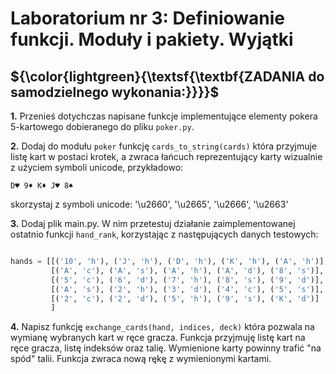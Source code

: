 # Laboratorium nr 3: Definiowanie funkcji. Moduły i pakiety. Wyjątki

## ${\color{lightgreen}{\textsf{\textbf{ZADANIA do samodzielnego wykonania:}}}}$


**1.** Przenieś dotychczas napisane funkcje implementujące elementy pokera 5-kartowego dobieranego do pliku ```poker.py```.


**2.** Dodaj do modułu ```poker``` funkcję ```cards_to_string(cards)``` która przyjmuje listę kart w postaci krotek, a zwraca łańcuch reprezentujący karty wizualnie z użyciem symboli unicode, przykładowo:

```
D♥ 9♦ K♦ J♥ 8♠  
```

skorzystaj z symboli unicode: '\u2660', '\u2665', '\u2666', '\u2663'

**3.** Dodaj plik main.py. W nim przetestuj działanie zaimplementowanej ostatnio funkcji ```hand_rank```, korzystając z następujących danych testowych:

```python

hands = [[('10', 'h'), ('J', 'h'), ('D', 'h'), ('K', 'h'), ('A', 'h')], # Przykład: poker królewski        : 10
         [('A', 'c'), ('A', 's'), ('A', 'h'), ('A', 'd'), ('8', 's')],  # Przykład: kareta                 : 8
         [('5', 'c'), ('6', 'd'), ('7', 'h'), ('8', 's'), ('9', 'd')],  # Przykład: strit                  : 5
         [('A', 's'), ('2', 'h'), ('3', 'd'), ('4', 'c'), ('5', 's')],  # Przykład: też strit, (As jako 1) : 5
         [('2', 'c'), ('2', 'd'), ('5', 'h'), ('9', 's'), ('K', 'd')]   # Przykład: jedna para             : 2
         ]

 ```

 **4.** Napisz funkcję ``exchange_cards(hand, indices, deck)`` która pozwala na wymianę wybranych kart w ręce gracza. Funkcja przyjmuję listę kart na ręce gracza, listę indeksów oraz talię. Wymienione karty powinny trafić "na spód" talii. Funkcja zwraca nową rękę z wymienionymi kartami.

